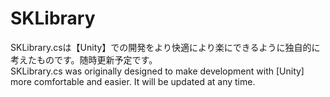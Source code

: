 # SKLibrary
SKLibrary.csは【Unity】での開発をより快適により楽にできるように独自的に考えたものです。随時更新予定です。</br>
SKLibrary.cs was originally designed to make development with [Unity] more comfortable and easier. It will be updated at any time.

